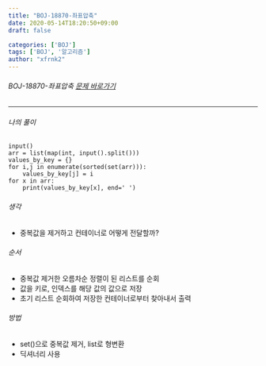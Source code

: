 ```yaml
---
title: "BOJ-18870-좌표압축"
date: 2020-05-14T18:20:50+09:00
draft: false

categories: ['BOJ']
tags: ['BOJ', '알고리즘']
author: "xfrnk2"
---
```

###### BOJ-18870-좌표압축 [문제 바로가기](https://www.acmicpc.net/problem/18870)
---
  
###### 나의 풀이
~~~
input()
arr = list(map(int, input().split()))
values_by_key = {}
for i,j in enumerate(sorted(set(arr))):
    values_by_key[j] = i
for x in arr:
    print(values_by_key[x], end=' ')
~~~
###### 생각
- 중복값을 제거하고 컨테이너로 어떻게 전달할까?

###### 순서
- 중복값 제거한 오름차순 정렬이 된 리스트를 순회
- 값을 키로, 인덱스를 해당 값의 값으로 저장
- 초기 리스트 순회하여 저장한 컨테이너로부터 찾아내서 출력

###### 방법
+ set()으로 중복값 제거, list로 형변환
+ 딕셔너리 사용

